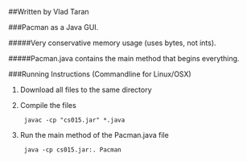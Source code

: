 ##Written by Vlad Taran

###Pacman as a Java GUI.

#####Very conservative memory usage (uses bytes, not ints).

#####Pacman.java contains the main method that begins everything.

###Running Instructions (Commandline for Linux/OSX)

1. Download all files to the same directory

2. Compile the files

        javac -cp "cs015.jar" *.java


3. Run the main method of the Pacman.java file

        java -cp cs015.jar:. Pacman